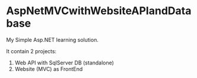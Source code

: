 # AspNetMVCwithWebsiteAPIandDatabase

My Simple Asp.NET learning solution.

It contain 2 projects:
  1)  Web API with SqlServer DB (standalone)
  2)  Website (MVC) as FrontEnd
